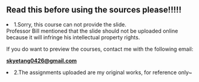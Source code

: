 ## Read this before using the sources please!!!!!

<li>1.Sorry, this course can not provide the slide.</br></li>
  Professor Bill mentioned that the slide should not be uploaded online because it will infringe his intellectual property rights.

If you do want to preview the courses, contact me with the following email:

<b>skyetang0426@gmail.com</b>

<li>2.The assignments uploaded are my original works, for reference only~</li>
